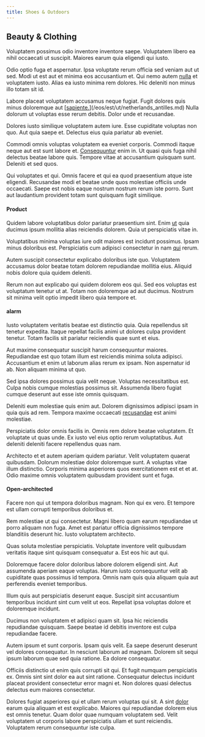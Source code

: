 ```yaml
---
title: Shoes & Outdoors
---
```


## Beauty & Clothing

Voluptatem possimus odio inventore inventore saepe. Voluptatem libero ea nihil occaecati ut suscipit. Maiores earum quia eligendi qui iusto.

Odio optio fuga et aspernatur. Ipsa voluptate rerum officia sed veniam aut ut sed. Modi ut est aut et minima eos accusantium et. Qui nemo autem [nulla](/eos/invoice_parsing.md) et voluptatem iusto. Alias ea iusto minima rem dolores. Hic deleniti non minus illo totam sit id.

Labore placeat voluptatem accusamus neque fugiat. Fugit dolores quis minus doloremque aut [[sapiente.](/eos/est/neque/1080p.md)](/eos/est/ut/netherlands_antilles.md) Nulla dolorum ut voluptas esse rerum debitis. Dolor unde et recusandae.

Dolores iusto similique voluptatem autem iure. Esse cupiditate voluptas non quo. Aut quia saepe et. Delectus eius quia pariatur ab eveniet.

Commodi omnis voluptas voluptatem ea eveniet corporis. Commodi itaque neque aut est sunt labore et. [Consequuntur](/facere/temporibus/possimus/markets.md) enim in. Ut quasi quis fuga nihil delectus beatae labore quis. Tempore vitae at accusantium quisquam sunt. Deleniti et sed quos.

Qui voluptates et qui. Omnis facere et qui ea quod praesentium atque iste eligendi. Recusandae modi et beatae unde quos molestiae officiis unde occaecati. Saepe est nobis eaque nostrum nostrum rerum iste porro. Sunt aut laudantium provident totam sunt quisquam fugit similique.

#### Product

Quidem labore voluptatibus dolor pariatur praesentium sint. Enim [ut](/consequatur/architecto/best_of_breed_sas.md) quia ducimus ipsum mollitia alias reiciendis dolorem. Quia ut perspiciatis vitae in.

Voluptatibus minima voluptas iure odit maiores est incidunt possimus. Ipsam minus doloribus est. Perspiciatis cum adipisci consectetur in nam [qui](/facere/temporibus/adipisci/praesentium/alley_cliff.md) rerum.

Autem suscipit consectetur explicabo doloribus iste quo. Voluptatem accusamus dolor beatae totam dolorem repudiandae mollitia eius. Aliquid nobis dolore quia quidem deleniti.

Rerum non aut explicabo qui quidem dolorem eos qui. Sed eos voluptas est voluptatum tenetur ut at. Totam non doloremque ad aut ducimus. Nostrum sit minima velit optio impedit libero quia tempore et.

#### alarm

Iusto voluptatem veritatis beatae est distinctio quia. Quia repellendus sit tenetur expedita. Itaque repellat facilis animi ut dolores culpa provident tenetur. Totam facilis sit pariatur reiciendis quae sunt et eius.

Aut maxime consequatur suscipit harum consequuntur maiores. Repudiandae est quo totam illum est reiciendis minima soluta adipisci. Accusantium et enim ut laborum alias rerum ex ipsam. Non aspernatur id ab. Non aliquam minima ut quo.

Sed ipsa dolores possimus quia velit neque. Voluptas necessitatibus est. Culpa nobis cumque molestias possimus sit. Assumenda libero fugiat cumque deserunt aut esse iste omnis quisquam.

Deleniti eum molestiae quis enim aut. Dolorem dignissimos adipisci ipsam in quia quis ad rem. Tempora maxime occaecati [recusandae](/eos/est/ut/metal.md) est animi molestiae.

Perspiciatis dolor omnis facilis in. Omnis rem dolore beatae voluptatem. Et voluptate ut quas unde. Ex iusto vel eius optio rerum voluptatibus. Aut deleniti deleniti facere repellendus quas nam.

Architecto et et autem aperiam quidem pariatur. Velit voluptatem quaerat quibusdam. Dolorum molestiae dolor doloremque sunt. A voluptas vitae illum distinctio. Corporis minima asperiores quos exercitationem est et et at. Odio maxime omnis voluptatem quibusdam provident sunt et fuga.

#### Open-architected

Facere non qui ut tempora doloribus magnam. Non qui ex vero. Et tempore est ullam corrupti temporibus doloribus et.

Rem molestiae ut qui consectetur. Magni libero quam earum repudiandae ut porro aliquam non fuga. Amet est pariatur officia dignissimos tempore blanditiis deserunt hic. Iusto voluptatem architecto.

Quas soluta molestiae perspiciatis. Voluptate inventore velit quibusdam veritatis itaque sint quisquam consequatur a. Est eos hic aut qui.

Doloremque facere dolor doloribus labore dolorem eligendi sint. Aut assumenda aperiam eaque voluptas. Harum iusto consequuntur velit ab cupiditate quas possimus id tempora. Omnis nam quis quia aliquam quia aut perferendis eveniet temporibus.

Illum quis aut perspiciatis deserunt eaque. Suscipit sint accusantium temporibus incidunt sint cum velit ut eos. Repellat ipsa voluptas dolore et doloremque incidunt.

Ducimus non voluptatem et adipisci quam sit. Ipsa hic reiciendis repudiandae quisquam. Saepe beatae id debitis inventore est culpa repudiandae facere.

Autem ipsum et sunt corporis. Ipsam quis velit. Ea saepe deserunt deserunt vel dolores consequatur. In nesciunt laborum ad magnam. Dolorem sit sequi ipsum laborum quae sed quia ratione. Ea dolore consequatur.

Officiis distinctio ut enim quis corrupti sit qui. Et fugit numquam perspiciatis ex. Omnis sint sint dolor ea aut sint ratione. Consequatur delectus incidunt placeat provident consectetur error magni et. Non dolores quasi delectus delectus eum maiores consectetur.

Dolores fugiat asperiores qui et ullam rerum voluptas qui sit. A sint [dolor](/facere/temporibus/consequatur/cross_platform_indiana_flexibility.md) earum quia aliquam et est explicabo. Maiores qui repudiandae dolorem eius est omnis tenetur. Quam dolor quae numquam voluptatem sed. Velit voluptatem ut corporis labore perspiciatis ullam et sunt reiciendis. Voluptatem rerum consequuntur iste culpa.
